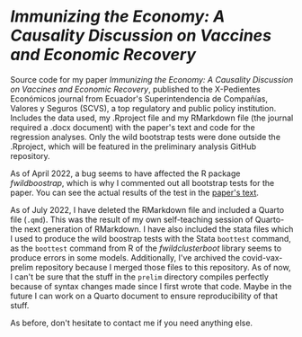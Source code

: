 # *Immunizing the Economy: A Causality Discussion on Vaccines and Economic Recovery*

Source code for my paper *Immunizing the Economy: A Causality Discussion on Vaccines and Economic Recovery*, published to the X-Pedientes Económicos journal from Ecuador's Superintendencia de Compañías, Valores y Seguros (SCVS), a top regulatory and public policy institution. Includes the data used, my .Rproject file and my RMarkdown file (the journal required a .docx document) with the paper's text and code for the regression analyses. Only the wild bootstrap tests were done outside the .Rproject, which will be featured in the preliminary analysis GitHub repository. 

As of April 2022, a bug seems to have affected the R package *fwildboostrap*, which is why I commented out all bootstrap tests for the paper. You can see the actual results of the test in the [paper's text](https://ojs.supercias.gob.ec/index.php/X-pedientes_Economicos/article/view/103). 

As of July 2022, I have deleted the RMarkdown file and included a Quarto file (`.qmd`). This was the result of my own self-teaching session of Quarto- the next generation of RMarkdown. I have also included the stata files which I used to produce the wild boostrap tests with the Stata `boottest` command, as the `boottest` command from R of the *fwildclusterboot* library seems to produce errors in some models. Additionally, I've archived the covid-vax-prelim repository because I merged those files to this repository. As of now, I can't be sure that the stuff in the `prelim` directory compiles perfectly because of syntax changes made since I first wrote that code. Maybe in the future I can work on a Quarto document to ensure reproducibility of that stuff. 

As before, don't hesitate to contact me if you need anything else. 
